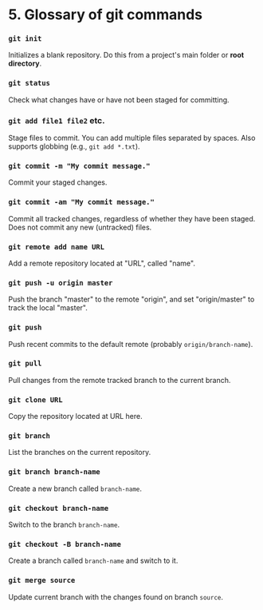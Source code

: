 # 5. Glossary of git commands

### `git init`

Initializes a blank repository. Do this from a project's main folder or **root directory**.

### `git status`

Check what changes have or have not been staged for committing.

### `git add file1 file2` etc.

Stage files to commit. You can add multiple files separated by spaces. Also supports globbing (e.g., `git add *.txt`).

### `git commit -m "My commit message."`

Commit your staged changes.

### `git commit -am "My commit message."`

Commit all tracked changes, regardless of whether they have been staged. Does not commit any new (untracked) files.

### `git remote add name URL`

Add a remote repository located at "URL", called "name".

### `git push -u origin master`

Push the branch "master" to the remote "origin", and set "origin/master" to track the local "master".

### `git push`

Push recent commits to the default remote (probably `origin/branch-name`).

### `git pull`

Pull changes from the remote tracked branch to the current branch.

### `git clone URL`

Copy the repository located at URL here.

### `git branch`

List the branches on the current repository.

### `git branch branch-name`

Create a new branch called `branch-name`.

### `git checkout branch-name`

Switch to the branch `branch-name`.

### `git checkout -B branch-name`

Create a branch called `branch-name` and switch to it.

### `git merge source`

Update current branch with the changes found on branch `source`.
